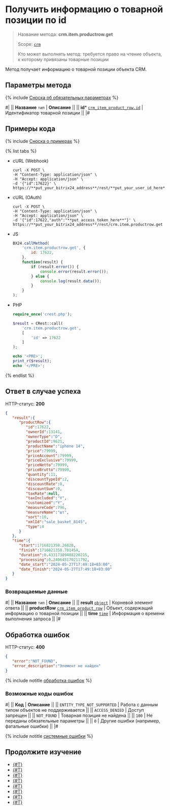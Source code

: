 # Получить информацию о товарной позиции по id

> Название метода: **crm.item.productrow.get**
>
> Scope: [`crm`](../../../scopes/permissions.md)
>
> Кто может выполнять метод: требуется право на чтение объекта, к которому привязаны товарные позиции

Метод получает информацию о товарной позиции объекта CRM.

## Параметры метода

{% include [Сноска об обязательных параметрах](../../../../_includes/required.md) %}

#|
|| **Название**
`тип` | **Описание** ||
|| **id***
[`crm_item_product_row.id`](../../data-types.md#crm_item_product_row) | Идентификатор товарной позиции ||
|#

## Примеры кода

{% include [Сноска о примерах](../../../../_includes/examples.md) %}

{% list tabs %}

- cURL (Webhook)

    ```http
    curl -X POST \
    -H "Content-Type: application/json" \
    -H "Accept: application/json" \
    -d '{"id":17622}' \
    https://**put_your_bitrix24_address**/rest/**put_your_user_id_here**/**put_your_webhook_here**/crm.item.productrow.get
    ```

- cURL (OAuth)

    ```http
    curl -X POST \
    -H "Content-Type: application/json" \
    -H "Accept: application/json" \
    -d '{"id":17622,"auth":"**put_access_token_here**"}' \
    https://**put_your_bitrix24_address**/rest/crm.item.productrow.get
    ```

- JS

    ```js
    BX24.callMethod(
        'crm.item.productrow.get', {
            id: 17622,
        },
        function(result) {
            if (result.error()) {
                console.error(result.error());
            } else {
                console.log(result.data());
            }
        }
    );
    ```

- PHP

    ```php
    require_once('crest.php');

    $result = CRest::call(
        'crm.item.productrow.get',
        [
            'id' => 17622
        ]
    );

    echo '<PRE>';
    print_r($result);
    echo '</PRE>';
    ```

{% endlist %}

## Ответ в случае успеха

HTTP-статус: **200**

```json
{
   "result":{
      "productRow":{
         "id":17622,
         "ownerId":13141,
         "ownerType":"D",
         "productId":9621,
         "productName":"iphone 14",
         "price":79999,
         "priceAccount":79999,
         "priceExclusive":79999,
         "priceNetto":79999,
         "priceBrutto":79999,
         "quantity":11,
         "discountTypeId":2,
         "discountRate":0,
         "discountSum":0,
         "taxRate":null,
         "taxIncluded":"Y",
         "customized":"Y",
         "measureCode":796,
         "measureName":"шт",
         "sort":10,
         "xmlId":"sale_basket_8145",
         "type":4
      }
   },
   "time":{
      "start":1716821358.26828,
      "finish":1716821358.701454,
      "duration":0.43317389488220215,
      "processing":0.240645170211792,
      "date_start":"2024-05-27T17:49:18+03:00",
      "date_finish":"2024-05-27T17:49:18+03:00"
   }
}
```

### Возвращаемые данные

#|
|| **Название**
`тип` | **Описание** ||
|| **result**
[`object`](../../../data-types.md) | Корневой элемент ответа ||
|| **productRow**
[`crm_item_product_row`](../../data-types.md#crm_item_product_row) | Объект, содержащий информацию о товарной позиции ||
|| **time**
[`time`](../../../data-types.md) | Информация о времени выполнения запроса ||
|#

## Обработка ошибок

HTTP-статус: **400**

```json
{
   "error":"NOT_FOUND",
   "error_description":"Элемент не найден"
}
```

{% include notitle [обработка ошибок](../../../../_includes/error-info.md) %}

### Возможные коды ошибок

#|
|| **Код** | **Описание** ||
|| `ENTITY_TYPE_NOT_SUPPORTED` | Работа с данным типом объектов не поддерживается ||
|| `ACCESS_DENIED` | Доступ запрещен ||
|| `NOT_FOUND` | Товарная позиция не найдена ||
|| `100` | Не переданы обязательные параметры ||
|| `0` | Другие ошибки (например, фатальные ошибки) ||
|#

{% include notitle [системные ошибки](../../../../_includes/system-errors.md) %}

## Продолжите изучение

- [{#T}](./index.md)
- [{#T}](./crm-item-productrow-add.md)
- [{#T}](./crm-item-productrow-update.md)
- [{#T}](./crm-item-productrow-fields.md)
- [{#T}](./crm-item-productrow-set.md)
- [{#T}](./crm-item-productrow-get-available-for-payment.md)
- [{#T}](./crm-item-productrow-list.md)
- [{#T}](./crm-item-productrow-delete.md)